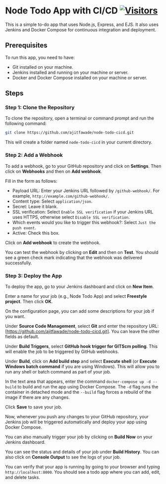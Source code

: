 # Node Todo App with CI/CD [![Visitors](https://api.visitorbadge.io/api/visitors?path=https%3A%2F%2Fgithub.com%2Fajitfawade%2Fnode-todo-cicd&countColor=%232ccce4&style=plastic&labelStyle=upper)](https://visitorbadge.io/status?path=https%3A%2F%2Fgithub.com%2Fajitfawade%2Fnode-todo-cicd)

This is a simple to-do app that uses Node.js, Express, and EJS. It also uses Jenkins and Docker Compose for continuous integration and deployment.

## Prerequisites

To run this app, you need to have:

- Git installed on your machine.
- Jenkins installed and running on your machine or server.
- Docker and Docker Compose installed on your machine or server.

## Steps

### Step 1: Clone the Repository

To clone the repository, open a terminal or command prompt and run the following command:

```bash
git clone https://github.com/ajitfawade/node-todo-cicd.git
```

This will create a folder named `node-todo-cicd` in your current directory.

### Step 2: Add a Webhook

To add a webhook, go to your GitHub repository and click on **Settings**. Then click on **Webhooks** and then on **Add webhook**.

Fill in the form as follows:

- Payload URL: Enter your Jenkins URL followed by `/github-webhook/`. For example, `http://example.com/github-webhook/`.
- Content type: Select `application/json`.
- Secret: Leave it blank.
- SSL verification: Select `Enable SSL verification` if your Jenkins URL uses HTTPS, otherwise select `Disable SSL verification`.
- Which events would you like to trigger this webhook?: Select `Just the push event`.
- Active: Check this box.

Click on **Add webhook** to create the webhook.

You can test the webhook by clicking on **Edit** and then on **Test**. You should see a green check mark indicating that the webhook was delivered successfully.

### Step 3: Deploy the App

To deploy the app, go to your Jenkins dashboard and click on **New Item**.

Enter a name for your job (e.g., Node Todo App) and select **Freestyle project**. Then click **OK**.

On the configuration page, you can add some descriptions for your job if you want.

Under **Source Code Management**, select **Git** and enter the repository URL: [https://github.com/ajitfawade/node-todo-cicd.git]. You can leave the other fields as default.

Under **Build Triggers**, select **GitHub hook trigger for GITScm polling**. This will enable the job to be triggered by GitHub webhooks.

Under **Build**, click on **Add build step** and select **Execute shell** (or **Execute Windows batch command** if you are using Windows). This will allow you to run any shell or batch command as part of your job.

In the text area that appears, enter the command `docker-compose up -d --build` to build and run the app using Docker Compose. The `-d` flag runs the container in detached mode and the `--build` flag forces a rebuild of the image if there are any changes.

Click **Save** to save your job.

Now, whenever you push any changes to your GitHub repository, your Jenkins job will be triggered automatically and deploy your app using Docker Compose.

You can also manually trigger your job by clicking on **Build Now** on your Jenkins dashboard.

You can see the status and details of your job under **Build History**. You can also click on **Console Output** to see the logs of your job.

You can verify that your app is running by going to your browser and typing `http://localhost:8000`. You should see a todo app where you can add, edit, and delete tasks.